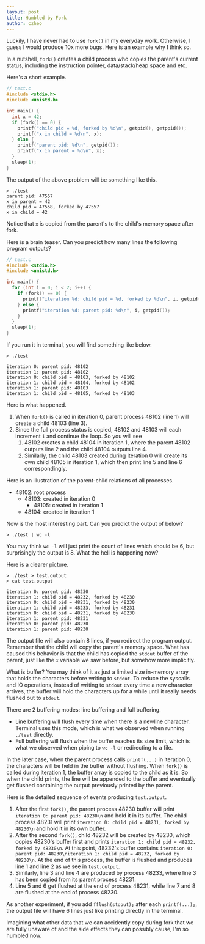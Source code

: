 ```yaml
---
layout: post
title: Humbled by Fork
author: czheo
---
```


Luckily, I have never had to use `fork()` in my everyday work.
Otherwise, I guess I would produce 10x more bugs.
Here is an example why I think so.

In a nutshell, `fork()` creates a child process who copies the parent's current status, including the instruction pointer, data/stack/heap space and etc.

Here's a short example.

```c
// test.c
#include <stdio.h>
#include <unistd.h>

int main() {
  int x = 42;
  if (fork() == 0) {
    printf("child pid = %d, forked by %d\n", getpid(), getppid());
    printf("x in child = %d\n", x);
  } else {
    printf("parent pid: %d\n", getpid());
    printf("x in parent = %d\n", x);
  }
  sleep(1);
}

```

The output of the above problem will be something like this.

```
> ./test
parent pid: 47557
x in parent = 42
child pid = 47558, forked by 47557
x in child = 42
```

Notice that `x` is copied from the parent's to the child's memory space after fork.

Here is a brain teaser.
Can you predict how many lines the following program outputs?

```c
// test.c
#include <stdio.h>
#include <unistd.h>

int main() {
  for (int i = 0; i < 2; i++) {
    if (fork() == 0) {
      printf("iteration %d: child pid = %d, forked by %d\n", i, getpid(), getppid());
    } else {
      printf("iteration %d: parent pid: %d\n", i, getpid());
    }
  }
  sleep(1);
}
```

If you run it in terminal, you will find something like below.

``` shell
> ./test
```

```
iteration 0: parent pid: 48102
iteration 1: parent pid: 48102
iteration 0: child pid = 48103, forked by 48102
iteration 1: child pid = 48104, forked by 48102
iteration 1: parent pid: 48103
iteration 1: child pid = 48105, forked by 48103
```

Here is what happened.

1. When `fork()` is called in iteration 0, parent process 48102 (line 1) will create a child 48103 (line 3).
2. Since the full process status is copied, 48102 and 48103 will each increment `i` and continue the loop. So you will see
    1. 48102 creates a child 48104 in iteration 1, where the parent 48102 outputs line 2 and the child 48104 outputs line 4.
    2. Similarly, the child 48103 created during iteration 0 will create its own child 48105 in iteration 1, which then print line 5 and line 6 correspondingly.

Here is an illustration of the parent-child relations of all processes.

- 48102: root process
    - 48103: created in iteration 0
        - 48105: created in iteration 1
    - 48104: created in iteration 1

Now is the most interesting part.
Can you predict the output of below?

```
> ./test | wc -l
```

You may think `wc -l` will just print the count of lines which should be 6, but surprisingly the output is 8. What the hell is happening now?

Here is a clearer picture.

```shell
> ./test > test.output
> cat test.output
```

```
iteration 0: parent pid: 48230
iteration 1: child pid = 48232, forked by 48230
iteration 0: child pid = 48231, forked by 48230
iteration 1: child pid = 48233, forked by 48231
iteration 0: child pid = 48231, forked by 48230
iteration 1: parent pid: 48231
iteration 0: parent pid: 48230
iteration 1: parent pid: 48230
```

The output file will also contain 8 lines, if you redirect the program output.
Remember that the child will copy the parent's memory space.
What has caused this behavior is that the child has copied the `stdout` buffer of the parent, just like the `x` variable we saw before, but somehow more implicitly.

What is buffer?
You may think of it as just a limited size in-memory array that holds the characters before writing to `stdout`.
To reduce the syscalls and IO operations, instead of writing to `stdout` every time a new character arrives, the buffer will hold the characters up for a while until it really needs flushed out to `stdout`.

There are 2 buffering modes: line buffering and full buffering.

- Line buffering will flush every time when there is a newline character. Terminal uses this mode, which is what we observed when running `./test` directly.
- Full buffering will flush when the buffer reaches its size limit, which is what we observed when piping to `wc -l` or redirecting to a file.

In the later case, when the parent process calls `printf(...)` in iteration 0, the characters will be held in the buffer without flushing.
When `fork()` is called during iteration 1, the buffer array is copied to the child as it is.
So when the child prints, the line will be appended to the buffer and eventually get flushed containing the output previously printed by the parent.

Here is the detailed sequence of events producing `test.output`.
1. After the first `fork()`, the parent process 48230 buffer will print `iteration 0: parent pid: 48230\n` and hold it in its buffer.
The child process 48231 will print `iteration 0: child pid = 48231, forked by 48230\n` and hold it in its own buffer.
2. After the second `fork()`, child 48232 will be created by 48230, which copies 48230's buffer first and prints `iteration 1: child pid = 48232, forked by 48230\n`. At this point, 48232's buffer contains `iteration 0: parent pid: 48230\niteration 1: child pid = 48232, forked by 48230\n`. At the end of this process, the buffer is flushed and produces line 1 and line 2 as we see in `test.output`.
3. Similarly, line 3 and line 4 are produced by process 48233, where line 3 has been copied from its parent process 48231.
4. Line 5 and 6 get flushed at the end of process 48231, while line 7 and 8 are flushed at the end of process 48230.

As another experiment, if you add `fflush(stdout);` after each `printf(...);`, the output file will have 6 lines just like printing directly in the terminal.

Imagining what other data that we can accidently copy during fork that we are fully unaware of and the side effects they can possibly cause, I'm so humbled now.
